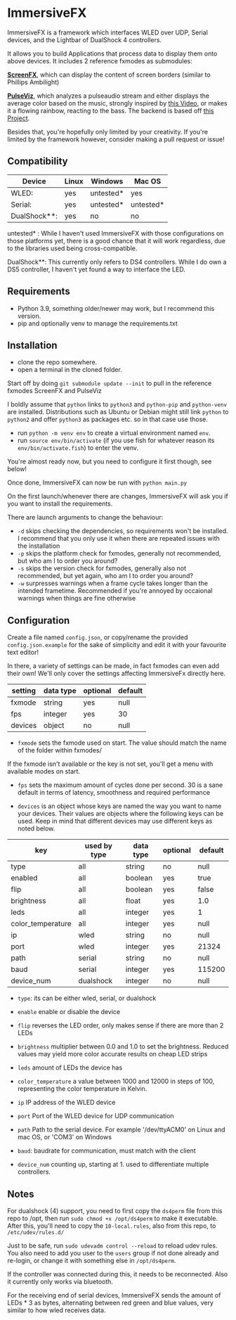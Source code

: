 
# ImmersiveFX
ImmersiveFX is a framework which interfaces WLED over UDP, Serial devices, and the Lightbar of DualShock 4 controllers.

It allows you to build Applications that process data to display them onto above devices. It includes 2 reference fxmodes as submodules:

[**ScreenFX**](https://github.com/MaWalla/ScreenFX), which can display the content of screen borders (similar to Phillips Ambilight) 

[**PulseViz**](https://github.com/MaWalla/PulseViz), which analyzes a pulseaudio stream and either displays the average color based on the music, strongly inspired by [this Video](https://www.youtube.com/watch?v=Sk3v-92r7R0), or makes it a flowing rainbow, reacting to the bass.
The backend is based off [this Project](https://github.com/pckbls/pulseviz.py).

Besides that, you're hopefully only limited by your creativity. If you're limited by the framework however, consider making a pull request or issue!

## Compatibility

|Device        |Linux|Windows    |Mac OS     |
|--------------|-----|-----------|-----------|
|WLED:         |yes  |untested*  |yes        |
|Serial:       |yes  |untested*  |untested*  |
|DualShock**:  |yes  |no         |no         |

untested* : While I haven't used ImmersiveFX with those configurations on those platforms yet, there is a good chance
that it will work regardless, due to the libraries used being cross-compatible.

DualShock**: This currently only refers to DS4 controllers. While I do own a DS5 controller, I haven't yet found a way to interface the LED.

## Requirements

- Python 3.9, something older/newer may work, but I recommend this version.
- pip and optionally venv to manage the requirements.txt

## Installation

- clone the repo somewhere.
- open a terminal in the cloned folder.

Start off by doing `git submodule update --init` to pull in the reference fxmodes ScreenFX and PulseViz

I boldly assume that `python` links to `python3` and `python-pip` and `python-venv` are installed.
Distributions such as Ubuntu or Debian might still link `python` to `python2` and offer `python3` as packages etc. so in that case use those.

- run `python -m venv env` to create a virtual environment named `env`.
- run `source env/bin/activate` (if you use fish for whatever reason its `env/bin/activate.fish`) to enter the venv.

You're almost ready now, but you need to configure it first though, see below!

Once done, ImmersiveFX can now be run with `python main.py`

On the first launch/whenever there are changes, ImmersiveFX will ask you if you want to install the requirements.

There are launch arguments to change the behaviour:
  - `-d` skips checking the dependencies, so requirements won't be installed. I recommend that you only use it when there are repeated issues with the installation
  - `-p` skips the platform check for fxmodes, generally not recommended, but who am I to order you around?
  - `-s` skips the version check for fxmodes, generally also not recommended, but yet again, who am I to order you around?
  - `-w` surpresses warnings when a frame cycle takes longer than the intended frametime. Recommended if you're annoyed by occaional warnings when things are fine otherwise

## Configuration

Create a file named `config.json`, or copy/rename the provided `config.json.example` for the sake of simplicity and edit it with your favourite text editor!

In there, a variety of settings can be made, in fact fxmodes can even add their own! We'll only cover the settings affecting ImmersiveFx directly here.

|setting       |data type |optional |default    
|--------------|----------|---------|-------
|fxmode        |string    |yes      |null       
|fps           |integer   |yes      |30         
|devices       |object    |no       |null

- `fxmode` sets the fxmode used on start. The value should match the name of the folder within fxmodes/

If the fxmode isn't available or the key is not set, you'll get a menu with available modes on start.

- `fps` sets the maximum amount of cycles done per second. 30 is a sane default in terms of latency, smoothness and required performance

- `devices` is an object whose keys are named the way you want to name your devices. 
Their values are objects where the following keys can be used. Keep in mind that different devices may use different keys as noted below.

|key               |used by type |data type |optional |default
|------------------|-------------|----------|---------|-----------
|type              |all          |string    |no       |null
|enabled           |all          |boolean   |yes      |true
|flip              |all          |boolean   |yes      |false
|brightness        |all          |float     |yes      |1.0
|leds              |all          |integer   |yes      |1
|color_temperature |all          |integer   |yes      |null
|ip                |wled         |string    |no       |null
|port              |wled         |integer   |yes      |21324
|path              |serial       |string    |no       |null
|baud              |serial       |integer   |yes      |115200
|device_num        |dualshock    |integer   |no       |null

- `type`: its can be either wled, serial, or dualshock
- `enable` enable or disable the device
- `flip` reverses the LED order, only makes sense if there are more than 2 LEDs
- `brightness` multiplier between 0.0 and 1.0 to set the brightness. Reduced values may yield more color accurate results on cheap LED strips
- `leds` amount of LEDs the device has
- `color_temperature` a value between 1000 and 12000 in steps of 100, representing the color temperature in Kelvin.

- `ip` IP address of the WLED device
- `port` Port of the WLED device for UDP communication

- `path` Path to the serial device. For example '/dev/ttyACM0' on Linux and mac OS, or 'COM3' on Windows
- `baud`: baudrate for communication, must match with the client

- `device_num` counting up, starting at 1. used to differentiate multiple controllers.

## Notes
For dualshock (4) support, you need to first copy the `ds4perm` file from this repo to /opt, then run `sudo chmod +x /opt/ds4perm` to make it executable.
After this, you'll need to copy the `10-local.rules`, also from this repo, to `/etc/udev/rules.d/`

Just to be safe, run `sudo udevadm control --reload` to reload udev rules. You also need to add you user to the `users` group if not done already and re-login,
or change it with something else in `/opt/ds4perm`.

If the controller was connected during this, it needs to be reconnected. Also it currently only works via bluetooth.

For the receiving end of serial devices, ImmersiveFX sends the amount of LEDs * 3 as bytes, alternating between red green and blue values, very similar to how wled receives data.

